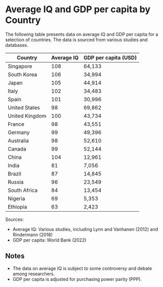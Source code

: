 # Average IQ and GDP per capita by Country

The following table presents data on average IQ and GDP per capita for a selection of countries. The data is sourced from various studies and databases.

| Country | Average IQ | GDP per capita (USD) |
| --- | --- | --- |
| Singapore | 108 | 64,133 |
| South Korea | 106 | 34,994 |
| Japan | 105 | 44,914 |
| Italy | 102 | 34,483 |
| Spain | 101 | 30,996 |
| United States | 98 | 69,862 |
| United Kingdom | 100 | 43,734 |
| France | 98 | 43,551 |
| Germany | 99 | 49,396 |
| Australia | 98 | 52,610 |
| Canada | 99 | 52,144 |
| China | 104 | 12,961 |
| India | 81 | 7,056 |
| Brazil | 87 | 14,845 |
| Russia | 96 | 23,549 |
| South Africa | 84 | 13,454 |
| Nigeria | 69 | 5,353 |
| Ethiopia | 63 | 2,423 |

Sources:
- Average IQ: Various studies, including Lynn and Vanhanen (2012) and Rindermann (2018)
- GDP per capita: World Bank (2022)

## Notes
- The data on average IQ is subject to some controversy and debate among researchers.
- GDP per capita is adjusted for purchasing power parity (PPP).
